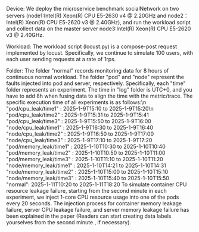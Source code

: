Device:
We deploy the microservice benchmark socialNetwork on two servers (node1:Intel(R) Xeon(R) CPU E5-2630 v4 @ 2.20GHz and node2：Intel(R) Xeon(R) CPU E5-2620 v3 @ 2.40GHz), and run the workload script and collect data on the master server node3:Intel(R) Xeon(R) CPU E5-2620 v3 @ 2.40GHz. 

Workload:
The workload script (locust.py) is a compose-post request implemented by locust. Specifically, we continue to simulate 100 users, with each user sending requests at a rate of 1rps.

Folder:
The folder "normal" records monitoring data for 8 hours of continuous normal workload.
The folder "pod" and "node" represent the faults injected into pod and server, respectively. Specifically, each "time" folder represents an experiment. The time in "log" folder is UTC+0, and you have to add 8h when fusing data to align the time with the metric/trace. The specific execution time of all experiments is as follows:\n
"pod/cpu_leak/time1" : 2025-1-9T15:10 to 2025-1-9T15:20\n
"pod/cpu_leak/time2" : 2025-1-9T15:31 to 2025-1-9T15:41
"pod/cpu_leak/time3" : 2025-1-9T15:50 to 2025-1-9T16:00
"node/cpu_leak/time1" : 2025-1-9T16:30 to 2025-1-9T16:40
"node/cpu_leak/time2" : 2025-1-9T16:50 to 2025-1-9T17:00
"node/cpu_leak/time3" : 2025-1-9T17:10 to 2025-1-9T17:20
"pod/memory_leak/time1" : 2025-1-10T10:30 to 2025-1-10T10:40
"pod/memory_leak/time2" : 2025-1-10T10:50 to 2025-1-10T11:00
"pod/memory_leak/time3" : 2025-1-10T11:10 to 2025-1-10T11:20
"node/memory_leak/time1" : 2025-1-10T14:21 to 2025-1-10T14:31
"node/memory_leak/time2" : 2025-1-10T15:00 to 2025-1-10T15:10
"node/memory_leak/time3" : 2025-1-10T15:40 to 2025-1-10T15:50
"normal": 2025-1-11T10:20 to 2025-1-11T18:20
To simulate container CPU resource leakage failure, starting from the second minute in each experiment, we inject 1-core CPU resource usage into one of the pods every 20 seconds. The injection process for container memory leakage failure, server CPU leakage failure, and server memory leakage failure has been explained in the paper (Readers can start creating data labels yourselves from the second minute , if necessary).  
